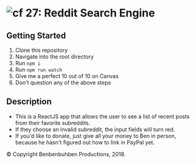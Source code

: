 ![cf](http://i.imgur.com/7v5ASc8.png) 27: Reddit Search Engine
===

## Getting Started
  1. Clone this repository
  2. Navigate into the root directory
  3. Run `npm i`
  4. Run `npm run watch`
  5. Give me a perfect 10 out of 10 on Canvas
  6. Don't question any of the above steps
  
## Description  
* This is a ReactJS app that allows the user to see a list of recent posts from their favorite subreddits.
* If they choose an invalid subreddit, the input fields will turn red.
* If you'd like to donate, just give all your money to Ben in person, because he hasn't figured out how to link in PayPal yet.

&copy; Copyright Benbenbuhben Productions, 2018.
